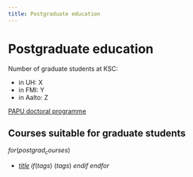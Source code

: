 ```yaml
---
title: Postgraduate education
---
```


# Postgraduate education

Number of graduate students at KSC:

- in UH: X
- in FMI: Y
- in Aalto: Z

[PAPU doctoral programme](http://blogs.helsinki.fi/papu-dp/)

## Courses suitable for graduate students

$for(postgrad_courses)$
- [$title$]($url$) $if(tags)$ ($tags$) $endif$
$endfor$
